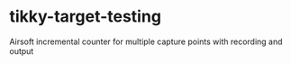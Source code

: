 # tikky-target-testing
Airsoft incremental counter for multiple capture points with recording and output
